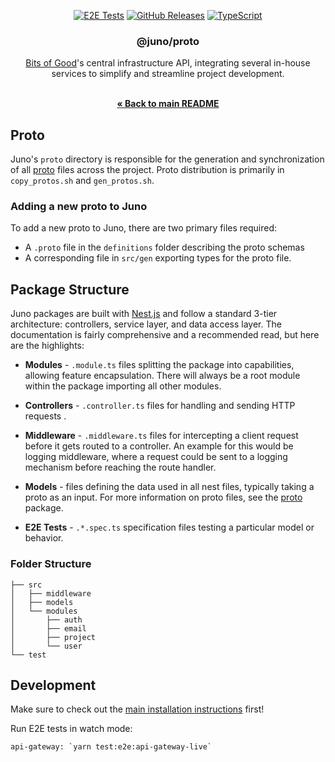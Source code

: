 <div align="center">
  
  <a href="">![E2E Tests](https://img.shields.io/github/actions/workflow/status/GTBitsOfGood/juno/e2e-tests.yml?style=for-the-badge)</a> 
  <a href="">![GitHub Releases](https://img.shields.io/github/v/release/GTBitsOfGood/juno?include_prereleases&style=for-the-badge)</a>
  <a href="">![TypeScript](https://img.shields.io/badge/typescript-%23007ACC.svg?style=for-the-badge&logo=typescript&logoColor=white)</a>
  
</div>
  
<h3 align="center">
  @juno/proto
</h3>

<div align="center">
  
[Bits of Good](https://bitsofgood.org/)'s central infrastructure API, integrating several in-house services to simplify and streamline project development.

<br />
<a href="https://github.com/GTBitsOfGood/juno/blob/ryder/documentation-overhaul/README.md"><strong>« Back to main README</strong></a>

</div>

## Proto 
Juno's `proto` directory is responsible for the generation and synchronization of all [proto](https://grpc.io/docs/what-is-grpc/introduction/) files across the project. Proto distribution is primarily in `copy_protos.sh` and `gen_protos.sh`.

### Adding a new proto to Juno
To add a new proto to Juno, there are two primary files required:
- A `.proto` file in the `definitions` folder describing the proto schemas
- A corresponding file in `src/gen` exporting types for the proto file.


## Package Structure
Juno packages are built with [Nest.js](https://docs.nestjs.com/) and follow a standard 3-tier architecture: controllers, service layer, and data access layer. The documentation is fairly comprehensive and a recommended read, but here are the highlights:

- **Modules** - `.module.ts` files splitting the package into capabilities, allowing feature encapsulation. There will always be a root module within the package importing all other modules.

- **Controllers** - `.controller.ts` files for handling and sending HTTP requests .

- **Middleware** - `.middleware.ts` files for intercepting a client request before it gets routed to a controller. An example for this would be logging middleware, where a request could be sent to a logging mechanism before reaching the route handler.

- **Models** - files defining the data used in all nest files, typically taking a proto as an input. For more information on proto files, see the [proto](https://github.com/GTBitsOfGood/juno/tree/ryder/documentation-overhaul/packages/proto) package.

- **E2E Tests** - `.*.spec.ts` specification files testing a particular model or behavior.

### Folder Structure

```
├── src
│   ├── middleware
│   ├── models
│   └── modules
│       ├── auth
│       ├── email
│       ├── project
│       └── user
└── test
```

## Development
Make sure to check out the [main installation instructions](https://github.com/GTBitsOfGood/juno/tree/ryder/documentation-overhaul) first!

Run E2E tests in watch mode:
```
api-gateway: `yarn test:e2e:api-gateway-live`
```
